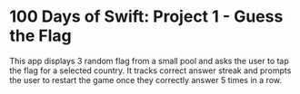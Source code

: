 # 100 Days of Swift: Project 1 - Guess the Flag

This app displays 3 random flag from a small pool and asks the user to tap the flag for a selected country. It tracks correct answer streak and prompts the user to restart the game once they correctly answer 5 times in a row.
